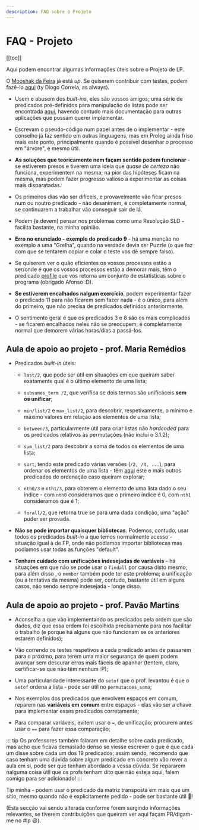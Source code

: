 ```yaml
---
description: FAQ sobre o Projeto
---
```


# FAQ - Projeto

[[toc]]

Aqui podem encontrar algumas informações úteis sobre o Projeto de LP.

O [Mooshak da Feira](https://mooshak-lp.diogotc.com/) já está _up_. Se quiserem contribuir com testes, podem fazê-lo [aqui](https://github.com/diogotcorreia/proj-ist-unit-tests) (ty Diogo Correia, as always).

- Usem e abusem dos _built-ins_, eles são vossos amigos; uma série de predicados pré-definidos para manipulação de listas pode ser encontrada [aqui](https://www.swi-prolog.org/pldoc/doc/_SWI_/library/lists.pl), havendo contudo mais documentação para outras aplicações que possam querer implementar.

- Escrevam o pseudo-código num papel antes de o implementar - este conselho já faz sentido em outras linguagens, mas em Prolog ainda friso mais este ponto, principalmente quando é possível desenhar o processo em "árvore", é mesmo útil.

- **As soluções que teoricamente nem façam sentido podem funcionar** - se estiverem presos e tiverem uma ideia que _quase de certeza_ não funciona, experimentem na mesma; na pior das hipóteses ficam na mesma, mas podem fazer progresso valioso a experimentar as coisas mais disparatadas.

- Os primeiros dias vão ser difíceis, e provavelmente vão ficar presos num ou noutro predicado - não desanimem, é completamente normal, se continuarem a trabalhar vão conseguir sair de lá.

- Podem (e devem) pensar nos problemas como uma Resolução SLD - facilita bastante, na minha opinião.

- **Erro no enunciado - exemplo do predicado 9** - há uma menção no exemplo a uma "Grelha", quando na verdade devia ser Puzzle (o que faz com que se tentarem copiar e colar o teste vos dê sempre falso).

- Se quiserem ver o quão eficientes os vossos processos estão a ser/onde é que os vossos processos estão a demorar mais, têm o predicado [profile](https://www.swi-prolog.org/pldoc/man?predicate=profile/1) que vos retorna um conjunto de estatísticas sobre o programa (obrigado Afonso :D).

- **Se estiverem encalhados nalgum exercício**, podem experimentar fazer o predicado 11 para não ficarem sem fazer nada - é o único, para além do primeiro, que não precisa de predicados definidos anteriormente.

- O sentimento geral é que os predicados 3 e 8 são os mais complicados - se ficarem encalhados neles não se preocupem, é completamente normal que demorem várias horas/dias a passá-los.

## Aula de apoio ao projeto - prof. Maria Remédios

- Predicados _built-in_ úteis:

  - `last/2`, que pode ser útil em situações em que queiram saber exatamente qual é o último elemento de uma lista;

  - `subsumes_term /2`, que verifica se dois termos são unificáceis **sem os unificar**;

  - `min/list/2` e `max_list/2`, para descobrir, respetivamente, o mínimo e máximo valores em relação aos elementos de uma lista;

  - `between/3`, particularmente útil para criar listas não _hardcoded_ para os predicados relativos às permutações (não inclui o 3.1.2);

  - `sum_list/2` para descobrir a soma de todos os elementos de uma lista;

  - `sort`, tendo este predicado várias versões (`/2, /4, ...`), para ordenar os elementos de uma lista - têm [aqui](https://www.swi-prolog.org/pldoc/man?section=builtinlist) este e mais outros predicados de ordenação caso queiram explorar;

  - `nth0/3` e `nth1/3`, para obterem o elemento de uma lista dado o seu índice - com `nth0` consideramos que o primeiro índice é 0, com `nth1` consideramos que é 1;

  - `forall/2`, que retorna true se para uma dada condição, uma "ação" puder ser provada.

- **Não se pode importar quaisquer bibliotecas**. Podemos, contudo, usar todos os predicados _built-in_ a que temos normalmente acesso - situação igual à de FP, onde não podíamos importar bibliotecas mas podíamos usar todas as funções "default".

- **Tenham cuidado com unificações indesejadas de variáveis** - há situações em que não se pode usar o `findall` por causa disto mesmo; para além disso , o `member` também pode ter este problema; a unificação (ou a tentativa da mesma) pode ser, contudo, bastante útil em alguns casos, não sendo sempre indesejada - longe disso.

## Aula de apoio ao projeto - prof. Pavão Martins

- Aconselha a que vão implementando os predicados pela ordem que são dados, diz que essa ordem foi escolhida precisamente para nos facilitar o trabalho (e porque há alguns que não funcionam se os anteriores estarem definidos);

- Vão correndo os testes respetivos a cada predicado antes de passarem para o próximo, para terem uma maior segurança de quem podem avançar sem descurar erros mais fáceis de apanhar (tentem, claro, certificar-se que não têm nenhum :P);

- Uma particularidade interessante do `setof` que o prof. levantou é que o `setof` ordena a lista - pode ser útil no `permutacoes_soma`;

- Nos exemplos dos predicados que envolvem espaços em comum, reparem nas **variáveis em comum** entre espaços - elas vão ser a chave para implementar esses predicados corretamente;

- Para comparar variáveis, evitem usar o `=`, de unificação; procurem antes usar o `==` para fazer essa comparação;

::: tip
Os professores também falaram em detalhe sobre cada predicado, mas acho que ficava demasiado denso se viesse escrever o que é que cada um disse sobre cada um dos 19 predicados; assim sendo, recomendo que caso tenham uma dúvida sobre algum predicado em concreto vão rever a aula em si, pode ser que tenham abordado a vossa dúvida. Se repararem nalguma coisa útil que os profs tenham dito que não esteja aqui, falem comigo para ser adicionado!
:::

Tip minha - podem usar o predicado da matriz transposta em mais que um sítio, mesmo quando não é explicitamente pedido - pode ser bastante útil 🤠!

(Esta secção vai sendo alterada conforme forem surgindo informações relevantes, se tiverem contribuições que queiram ver aqui façam PR/digam-me no #lp 😃).
